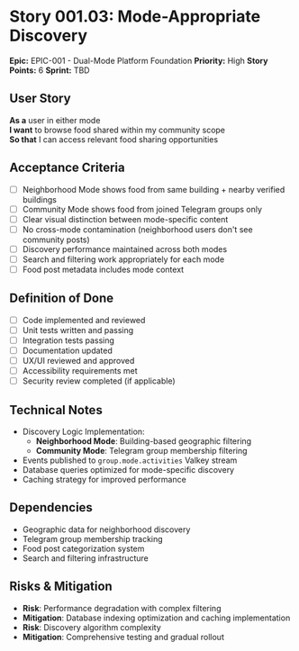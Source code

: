 # Story 001.03: Mode-Appropriate Discovery

**Epic:** EPIC-001 - Dual-Mode Platform Foundation
**Priority:** High
**Story Points:** 6
**Sprint:** TBD

## User Story
**As a** user in either mode  
**I want** to browse food shared within my community scope  
**So that** I can access relevant food sharing opportunities  

## Acceptance Criteria
- [ ] Neighborhood Mode shows food from same building + nearby verified buildings
- [ ] Community Mode shows food from joined Telegram groups only
- [ ] Clear visual distinction between mode-specific content
- [ ] No cross-mode contamination (neighborhood users don't see community posts)
- [ ] Discovery performance maintained across both modes
- [ ] Search and filtering work appropriately for each mode
- [ ] Food post metadata includes mode context

## Definition of Done
- [ ] Code implemented and reviewed
- [ ] Unit tests written and passing
- [ ] Integration tests passing
- [ ] Documentation updated
- [ ] UX/UI reviewed and approved
- [ ] Accessibility requirements met
- [ ] Security review completed (if applicable)

## Technical Notes
- Discovery Logic Implementation:
  - **Neighborhood Mode**: Building-based geographic filtering
  - **Community Mode**: Telegram group membership filtering
- Events published to `group.mode.activities` Valkey stream
- Database queries optimized for mode-specific discovery
- Caching strategy for improved performance

## Dependencies
- Geographic data for neighborhood discovery
- Telegram group membership tracking
- Food post categorization system
- Search and filtering infrastructure

## Risks & Mitigation
- **Risk**: Performance degradation with complex filtering
- **Mitigation**: Database indexing optimization and caching implementation
- **Risk**: Discovery algorithm complexity
- **Mitigation**: Comprehensive testing and gradual rollout